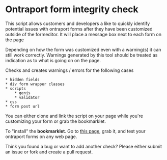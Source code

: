 Ontraport form integrity check
====================

This script allows customers and developers a like to quickly identify potential issues with ontraport forms after they have been customized outside of the formeditor. It will place a message box next to each form on the page

Depending on how the form was customized even with a warning(s) it can still work correctly. Warnings generated by this tool should be treated as indication as to what is going on on the page.

Checks and creates warnings / errors for the following cases

    * hidden fields
    * div form wrapper classes
    * scripts
        * genjs
        * validator
    * css
    * form post url

You can either clone and link the script on your page while you're customizing your form or grab the bookmarklet.

To "install" the **bookmarklet**. Go to [this page](https://rawgit.com/Ontraport/form-integrity-check/master/bookmarklet.html), grab it, and test your ontraport forms on any web page.


Think you found a bug or want to add another check? Please either submit an issue or fork and create a pull request.
